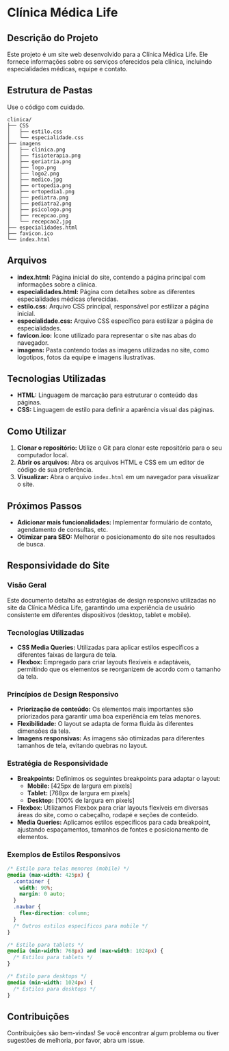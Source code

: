 # Clínica Médica Life

## Descrição do Projeto

Este projeto é um site web desenvolvido para a Clínica Médica Life. Ele fornece informações sobre os serviços oferecidos pela clínica, incluindo especialidades médicas, equipe e contato.

## Estrutura de Pastas

Use o código com cuidado.
```
clinica/
├── CSS
│   ├── estilo.css
│   └── especialidade.css
├── imagens
│   ├── clinica.png
│   ├── fisioterapia.png
│   ├── geriatria.png
│   ├── logo.png
│   ├── logo2.png
│   ├── medico.jpg
│   ├── ortopedia.png
│   ├── ortopedia1.png
│   ├── pediatra.png
│   ├── pediatra2.png
│   ├── psicologo.png
│   ├── recepcao.png
│   └── recepcao2.jpg
├── especialidades.html
├── favicon.ico
└── index.html
```

## Arquivos

* **index.html:** Página inicial do site, contendo a página principal com informações sobre a clínica.
* **especialidades.html:** Página com detalhes sobre as diferentes especialidades médicas oferecidas.
* **estilo.css:** Arquivo CSS principal, responsável por estilizar a página inicial.
* **especialidade.css:** Arquivo CSS específico para estilizar a página de especialidades.
* **favicon.ico:** Ícone utilizado para representar o site nas abas do navegador.
* **imagens:** Pasta contendo todas as imagens utilizadas no site, como logotipos, fotos da equipe e imagens ilustrativas.

## Tecnologias Utilizadas

* **HTML:** Linguagem de marcação para estruturar o conteúdo das páginas.
* **CSS:** Linguagem de estilo para definir a aparência visual das páginas.

## Como Utilizar

1. **Clonar o repositório:** Utilize o Git para clonar este repositório para o seu computador local.
2. **Abrir os arquivos:** Abra os arquivos HTML e CSS em um editor de código de sua preferência.
3. **Visualizar:** Abra o arquivo `index.html` em um navegador para visualizar o site.

## Próximos Passos

* **Adicionar mais funcionalidades:** Implementar formulário de contato, agendamento de consultas, etc.
* **Otimizar para SEO:** Melhorar o posicionamento do site nos resultados de busca.
## Responsividade do Site

### Visão Geral

Este documento detalha as estratégias de design responsivo utilizadas no site da Clínica Médica Life, garantindo uma experiência de usuário consistente em diferentes dispositivos (desktop, tablet e mobile).

### Tecnologias Utilizadas

* **CSS Media Queries:** Utilizadas para aplicar estilos específicos a diferentes faixas de largura de tela.
* **Flexbox:** Empregado para criar layouts flexíveis e adaptáveis, permitindo que os elementos se reorganizem de acordo com o tamanho da tela.

### Princípios de Design Responsivo

* **Priorização de conteúdo:** Os elementos mais importantes são priorizados para garantir uma boa experiência em telas menores.
* **Flexibilidade:** O layout se adapta de forma fluida às diferentes dimensões da tela.
* **Imagens responsivas:** As imagens são otimizadas para diferentes tamanhos de tela, evitando quebras no layout.

### Estratégia de Responsividade

* **Breakpoints:** Definimos os seguintes breakpoints para adaptar o layout:
  * **Mobile:** [425px de largura em pixels]
  * **Tablet:** [768px de largura em pixels]
  * **Desktop:** [100% de largura em pixels]
* **Flexbox:** Utilizamos Flexbox para criar layouts flexíveis em diversas áreas do site, como o cabeçalho, rodapé e seções de conteúdo.
* **Media Queries:** Aplicamos estilos específicos para cada breakpoint, ajustando espaçamentos, tamanhos de fontes e posicionamento de elementos.

### Exemplos de Estilos Responsivos

```css
/* Estilo para telas menores (mobile) */
@media (max-width: 425px) {
  .container {
    width: 90%;
    margin: 0 auto;
  }
  .navbar {
    flex-direction: column;
  }
  /* Outros estilos específicos para mobile */
}

/* Estilo para tablets */
@media (min-width: 768px) and (max-width: 1024px) {
  /* Estilos para tablets */
}

/* Estilo para desktops */
@media (min-width: 1024px) {
  /* Estilos para desktops */
}
```
## Contribuições

Contribuições são bem-vindas! Se você encontrar algum problema ou tiver sugestões de melhoria, por favor, abra um issue.



